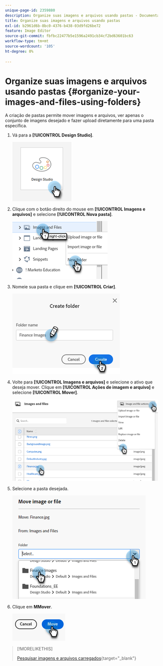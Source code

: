 ```yaml
---
unique-page-id: 2359880
description: Organize suas imagens e arquivos usando pastas - Documentação do Marketo - Documentação do produto
title: Organize suas imagens e arquivos usando pastas
exl-id: b2961d6b-8bc0-4376-b438-03d9fd26be72
feature: Image Editor
source-git-commit: fbfbc22477b5e1596a2491cb34cf2bd63601bc63
workflow-type: tm+mt
source-wordcount: '105'
ht-degree: 0%

---
```


# Organize suas imagens e arquivos usando pastas {#organize-your-images-and-files-using-folders}

A criação de pastas permite mover imagens e arquivos, ver apenas o conjunto de imagens desejado e fazer upload diretamente para uma pasta específica.

1. Vá para a **[!UICONTROL Design Studio]**.

   ![](assets/organize-your-images-and-files-using-folders-1.png)

1. Clique com o botão direito do mouse em **[!UICONTROL Imagens e arquivos]** e selecione **[!UICONTROL Nova pasta]**.

   ![](assets/organize-your-images-and-files-using-folders-2.png)

1. Nomeie sua pasta e clique em **[!UICONTROL Criar]**.

   ![](assets/organize-your-images-and-files-using-folders-3.png)

1. Volte para **[!UICONTROL Imagens e arquivos]** e selecione o ativo que deseja mover. Clique em **[!UICONTROL Ações de imagem e arquivo]** e selecione **[!UICONTROL Mover]**.

   ![](assets/organize-your-images-and-files-using-folders-4.png)

1. Selecione a pasta desejada.

   ![](assets/organize-your-images-and-files-using-folders-5.png)

1. Clique em **MMover**.

   ![](assets/organize-your-images-and-files-using-folders-6.png)

>[!MORELIKETHIS]
>
>[Pesquisar imagens e arquivos carregados](/help/marketo/product-docs/demand-generation/images-and-files/search-uploaded-images-and-files.md){target="_blank"}
